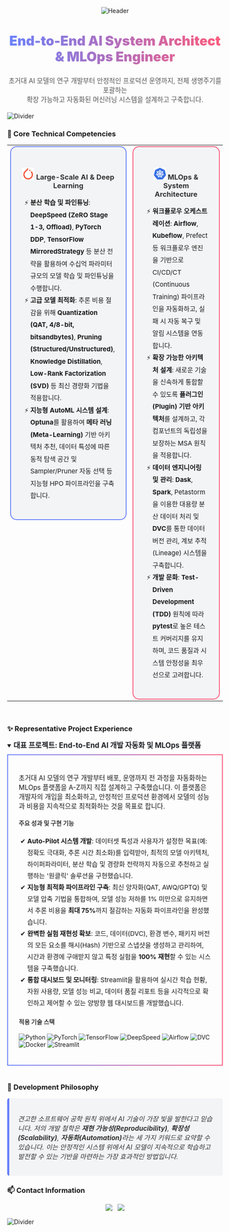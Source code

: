 <div id="header" align="center">
  <img src="https://capsule-render.vercel.app/api?type=waving&color=auto&height=300&section=header&text=IRO's%20Tech%20Lab&fontSize=90&animation=gradient&fontAlignY=38&fontColor=ffffff" alt="Header"/>
</div>

<div style="text-align: center; margin-top: 20px; margin-bottom: 20px;">
  <h2 style="font-weight: 900; font-size: 2.2em; background: linear-gradient(to right, #6A82FB, #FC5C7D); -webkit-background-clip: text; color: transparent;">
    End-to-End AI System Architect & MLOps Engineer
  </h2>
  <p style="font-size: 1.1em; color: #555;">
    초거대 AI 모델의 연구 개발부터 안정적인 프로덕션 운영까지, 전체 생명주기를 포괄하는<br/>확장 가능하고 자동화된 머신러닝 시스템을 설계하고 구축합니다.
  </p>
</div>

<img src="https://capsule-render.vercel.app/api?type=line&color=auto&height=8&section=title&width=100%" alt="Divider"/>

### **🚀 Core Technical Competencies**

<table width="100%" cellspacing="20" cellpadding="0" style="border: none;">
  <tr valign="top">
    <td width="50%">
      <div style="background-color: #f3f4f6; border: 2px solid #6A82FB; border-radius: 15px; padding: 25px; height: 100%;">
        <h3 align="center" style="color: #333; font-weight: bold;">
          <img src="https://raw.githubusercontent.com/devicons/devicon/master/icons/pytorch/pytorch-original.svg" alt="PyTorch" width="28" height="28"/>
          Large-Scale AI & Deep Learning
        </h3>
        <ul style="list-style-type: '⚡ '; padding-left: 20px; font-size: 15px; line-height: 1.9;">
          <li><b>분산 학습 및 파인튜닝</b>: <strong>DeepSpeed (ZeRO Stage 1-3, Offload)</strong>, <strong>PyTorch DDP</strong>, <strong>TensorFlow MirroredStrategy</strong> 등 분산 전략을 활용하여 수십억 파라미터 규모의 모델 학습 및 파인튜닝을 수행합니다.</li>
          <li><b>고급 모델 최적화</b>: 추론 비용 절감을 위해 <strong>Quantization (QAT, 4/8-bit, bitsandbytes)</strong>, <strong>Pruning (Structured/Unstructured)</strong>, <strong>Knowledge Distillation</strong>, <strong>Low-Rank Factorization (SVD)</strong> 등 최신 경량화 기법을 적용합니다.</li>
          <li><b>지능형 AutoML 시스템 설계</b>: <strong>Optuna</strong>를 활용하여 <strong>메타 러닝(Meta-Learning)</strong> 기반 아키텍처 추천, 데이터 특성에 따른 동적 탐색 공간 및 Sampler/Pruner 자동 선택 등 지능형 HPO 파이프라인을 구축합니다.</li>
        </ul>
      </div>
    </td>
    <td width="50%">
      <div style="background-color: #f3f4f6; border: 2px solid #FC5C7D; border-radius: 15px; padding: 25px; height: 100%;">
        <h3 align="center" style="color: #333; font-weight: bold;">
          <img src="https://raw.githubusercontent.com/devicons/devicon/master/icons/kubernetes/kubernetes-plain.svg" alt="Kubernetes" width="28" height="28"/>
          MLOps & System Architecture
        </h3>
        <ul style="list-style-type: '⚡ '; padding-left: 20px; font-size: 15px; line-height: 1.9;">
          <li><b>워크플로우 오케스트레이션</b>: <strong>Airflow</strong>, <strong>Kubeflow</strong>, Prefect 등 워크플로우 엔진을 기반으로 CI/CD/CT (Continuous Training) 파이프라인을 자동화하고, 실패 시 자동 복구 및 알림 시스템을 연동합니다.</li>
          <li><b>확장 가능한 아키텍처 설계</b>: 새로운 기술을 신속하게 통합할 수 있도록 <strong>플러그인(Plugin) 기반 아키텍처</strong>를 설계하고, 각 컴포넌트의 독립성을 보장하는 MSA 원칙을 적용합니다.</li>
          <li><b>데이터 엔지니어링 및 관리</b>: <strong>Dask</strong>, <strong>Spark</strong>, Petastorm을 이용한 대용량 분산 데이터 처리 및 <strong>DVC</strong>를 통한 데이터 버전 관리, 계보 추적(Lineage) 시스템을 구축합니다.</li>
          <li><b>개발 문화</b>: <strong>Test-Driven Development (TDD)</strong> 원칙에 따라 <strong>pytest</strong>로 높은 테스트 커버리지를 유지하며, 코드 품질과 시스템 안정성을 최우선으로 고려합니다.</li>
        </ul>
      </div>
    </td>
  </tr>
</table>
<br>

### ✨ **Representative Project Experience**
<details open>
<summary>
  <strong style="font-size: 1.2em; color: #1f2328;">
    대표 프로젝트: End-to-End AI 개발 자동화 및 MLOps 플랫폼
  </strong>
</summary>
<div style="border-image: linear-gradient(to right, #6A82FB, #FC5C7D) 1; border-width: 2px; border-style: solid; border-radius: 15px; padding: 25px; margin-top: 10px;">
  <p style="font-size: 1.1em;">
    초거대 AI 모델의 연구 개발부터 배포, 운영까지 전 과정을 자동화하는 MLOps 플랫폼을 A-Z까지 직접 설계하고 구축했습니다. 이 플랫폼은 개발자의 개입을 최소화하고, 안정적인 프로덕션 환경에서 모델의 성능과 비용을 지속적으로 최적화하는 것을 목표로 합니다.
  </p>
  <h4 style="font-weight: bold; color: #333;">주요 성과 및 구현 기능</h4>
  <ul style="list-style-type: '✔ '; padding-left: 20px; font-size: 15px; line-height: 1.8;">
    <li><strong>Auto-Pilot 시스템 개발</strong>: 데이터셋 특성과 사용자가 설정한 목표(예: 정확도 극대화, 추론 시간 최소화)를 입력받아, 최적의 모델 아키텍처, 하이퍼파라미터, 분산 학습 및 경량화 전략까지 자동으로 추천하고 실행하는 '원클릭' 솔루션을 구현했습니다.</li>
    <li><strong>지능형 최적화 파이프라인 구축</strong>: 최신 양자화(QAT, AWQ/GPTQ) 및 모델 압축 기법을 통합하여, 모델 성능 저하를 1% 미만으로 유지하면서 추론 비용을 <strong>최대 75%</strong>까지 절감하는 자동화 파이프라인을 완성했습니다.</li>
    <li><strong>완벽한 실험 재현성 확보</strong>: 코드, 데이터(DVC), 환경 변수, 패키지 버전의 모든 요소를 해시(Hash) 기반으로 스냅샷을 생성하고 관리하여, 시간과 환경에 구애받지 않고 특정 실험을 <strong>100% 재현</strong>할 수 있는 시스템을 구축했습니다.</li>
    <li><strong>통합 대시보드 및 모니터링</strong>: Streamlit을 활용하여 실시간 학습 현황, 자원 사용량, 모델 성능 비교, 데이터 품질 리포트 등을 시각적으로 확인하고 제어할 수 있는 양방향 웹 대시보드를 개발했습니다.</li>
  </ul>
  <h4 style="font-weight: bold; color: #333;">적용 기술 스택</h4>
  <p>
    <img src="https://img.shields.io/badge/Python-3776AB?style=flat-square&logo=python&logoColor=white" alt="Python"/> <img src="https://img.shields.io/badge/PyTorch-EE4C2C?style=flat-square&logo=pytorch&logoColor=white" alt="PyTorch"/> <img src="https://img.shields.io/badge/TensorFlow-FF6F00?style=flat-square&logo=tensorflow&logoColor=white" alt="TensorFlow"/> <img src="https://img.shields.io/badge/DeepSpeed-007ACC?style=flat-square" alt="DeepSpeed"/> <img src="https://img.shields.io/badge/Airflow-017CEE?style=flat-square&logo=apacheairflow&logoColor=white" alt="Airflow"/> <img src="https://img.shields.io/badge/DVC-13ADC7?style=flat-square&logo=dvc&logoColor=white" alt="DVC"/> <img src="https://img.shields.io/badge/Docker-2496ED?style=flat-square&logo=docker&logoColor=white" alt="Docker"/> <img src="https://img.shields.io/badge/Streamlit-FF4B4B?style=flat-square&logo=streamlit&logoColor=white" alt="Streamlit"/>
  </p>
</div>
</details>
<br>

### 💬 **Development Philosophy**
<div style="background-color: #f3f4f6; border-left: 5px solid #6A82FB; padding: 20px; border-radius: 5px;">
  <p style="font-style: italic; font-size: 1.1em; color: #333;">견고한 소프트웨어 공학 원칙 위에서 AI 기술이 가장 빛을 발한다고 믿습니다. 저의 개발 철학은 <strong>재현 가능성(Reproducibility)</strong>, <strong>확장성(Scalability)</strong>, <strong>자동화(Automation)</strong>라는 세 가지 키워드로 요약할 수 있습니다. 이는 안정적인 시스템 위에서 AI 모델이 지속적으로 학습하고 발전할 수 있는 기반을 마련하는 가장 효과적인 방법입니다.</p>
</div>

### 📫 **Contact Information**
<p align="center">
  <a href="mailto:ATMOSPHERE.SHIRO@gmail.com"><img src="https://img.shields.io/badge/Gmail-ATMOSPHERE.SHIRO-D14836?style=for-the-badge&logo=gmail&logoColor=white"/></a>
  &nbsp;
  <a href="https://linkedin.com/in/your-linkedin-id"><img src="https://img.shields.io/badge/LinkedIn-Connect-0A66C2?style=for-the-badge&logo=linkedin&logoColor=white"/></a>
</p>

<img src="https://capsule-render.vercel.app/api?type=line&color=auto&height=8&section=footer&width=100%" alt="Divider"/>
